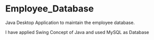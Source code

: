 # Employee_Database
Java Desktop Application to maintain the employee database.

I have applied Swing Concept of Java and used MySQL as Database

